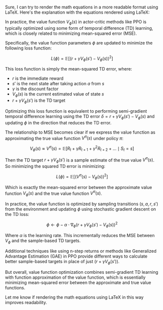 Sure, I can try to render the math equations in a more readable format using LaTeX. Here's the explanation with the equations rendered using LaTeX:

In practice, the value function $V_\phi(s)$ in actor-critic methods like PPO is typically optimized using some form of temporal difference (TD) learning, which is closely related to minimizing mean-squared error (MSE).

Specifically, the value function parameters $\phi$ are updated to minimize the following loss function:

$$L(\phi) = \mathbb{E}[(r + \gamma V_\phi(s') - V_\phi(s))^2]$$

This loss function is simply the mean-squared TD error, where:

- $r$ is the immediate reward
- $s'$ is the next state after taking action $a$ from $s$
- $\gamma$ is the discount factor
- $V_\phi(s)$ is the current estimated value of state $s$
- $r + \gamma V_\phi(s')$ is the TD target

Optimizing this loss function is equivalent to performing semi-gradient temporal difference learning using the TD error $\delta = r + \gamma V_\phi(s') - V_\phi(s)$ and updating $\phi$ in the direction that reduces the TD error.

The relationship to MSE becomes clear if we express the value function as approximating the true value function $V^\pi(s)$ under policy $\pi$:

$$V_\phi(s) \approx V^\pi(s) = \mathbb{E}[R_t + \gamma R_{t+1} + \gamma^2 R_{t+2} + \ldots \mid S_t = s]$$

Then the TD target $r + \gamma V_\phi(s')$ is a sample estimate of the true value $V^\pi(s)$. So minimizing the squared TD error is minimizing:

$$L(\phi) = \mathbb{E}[(V^\pi(s) - V_\phi(s))^2]$$

Which is exactly the mean-squared error between the approximate value function $V_\phi(s)$ and the true value function $V^\pi(s)$.

In practice, the value function is optimized by sampling transitions $(s, a, r, s')$ from the environment and updating $\phi$ using stochastic gradient descent on the TD loss:

$$\phi \gets \phi - \alpha \cdot \nabla_\phi (r + \gamma V_\phi(s') - V_\phi(s))^2$$

Where $\alpha$ is the learning rate. This incrementally reduces the MSE between $V_\phi$ and the sample-based TD targets.

Additional techniques like using n-step returns or methods like Generalized Advantage Estimation (GAE) in PPO provide different ways to calculate better sample-based targets in place of just $(r + \gamma V_\phi(s'))$.

But overall, value function optimization combines semi-gradient TD learning with function approximation of the value function, which is essentially minimizing mean-squared error between the approximate and true value functions.

Let me know if rendering the math equations using LaTeX in this way improves readability.